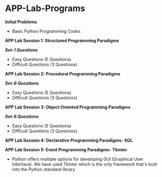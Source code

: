# APP-Lab-Programs

**Initial Problems**
- Basic Python Programming Codes

**APP Lab Session 1: Structured Programming Paradigms**

***Set-1 Questions***
- Easy Questions (5 Questions)
- Difficult Questions (3 Questions)

**APP Lab Session 2: Procedural Programming Paradigms**

***Set-6 Questions***
- Easy Questions (5 Questions)
- Difficult Questions (3 Questions)

**APP Lab Session 3: Object Oriented Programming Paradigms**

***Set-6 Questions***
- Easy Questions (5 Questions)
- Difficult Questions (3 Questions)

**APP Lab Session 4: Declarative Programming Paradigms- SQL**

**APP Lab Session 5: Event Programming Paradigms- Tkinter**
- Python offers multiple options for developing GUI (Graphical User Interface). We have used Tkinter which is the only framework that's built into the Python standard library
